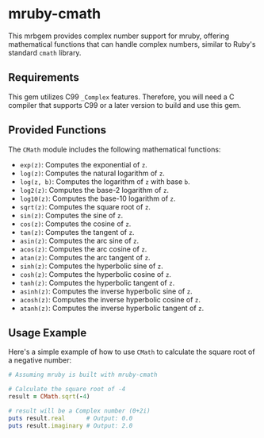 # mruby-cmath

This mrbgem provides complex number support for mruby, offering mathematical functions that can handle complex numbers, similar to Ruby's standard `cmath` library.

## Requirements

This gem utilizes C99 `_Complex` features. Therefore, you will need a C compiler that supports C99 or a later version to build and use this gem.

## Provided Functions

The `CMath` module includes the following mathematical functions:

- `exp(z)`: Computes the exponential of `z`.
- `log(z)`: Computes the natural logarithm of `z`.
- `log(z, b)`: Computes the logarithm of `z` with base `b`.
- `log2(z)`: Computes the base-2 logarithm of `z`.
- `log10(z)`: Computes the base-10 logarithm of `z`.
- `sqrt(z)`: Computes the square root of `z`.
- `sin(z)`: Computes the sine of `z`.
- `cos(z)`: Computes the cosine of `z`.
- `tan(z)`: Computes the tangent of `z`.
- `asin(z)`: Computes the arc sine of `z`.
- `acos(z)`: Computes the arc cosine of `z`.
- `atan(z)`: Computes the arc tangent of `z`.
- `sinh(z)`: Computes the hyperbolic sine of `z`.
- `cosh(z)`: Computes the hyperbolic cosine of `z`.
- `tanh(z)`: Computes the hyperbolic tangent of `z`.
- `asinh(z)`: Computes the inverse hyperbolic sine of `z`.
- `acosh(z)`: Computes the inverse hyperbolic cosine of `z`.
- `atanh(z)`: Computes the inverse hyperbolic tangent of `z`.

## Usage Example

Here's a simple example of how to use `CMath` to calculate the square root of a negative number:

```ruby
# Assuming mruby is built with mruby-cmath

# Calculate the square root of -4
result = CMath.sqrt(-4)

# result will be a Complex number (0+2i)
puts result.real      # Output: 0.0
puts result.imaginary # Output: 2.0
```
